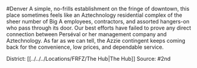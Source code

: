 #Denver 
A simple, no-frills establishment on the fringe of downtown, this place sometimes feels like an Aztechnology residential complex of the sheer number of Big A employees, contractors, and assorted hangers-on who pass through its door. Our best efforts have failed to prove any direct connection between Perséval or her management company and Aztechnology. As far as we can tell, the Azzie contingent keeps coming back for the convenience, low prices, and dependable service.

District: [[../../../Locations/FRFZ/The Hub|The Hub]]
Source: #2nd 